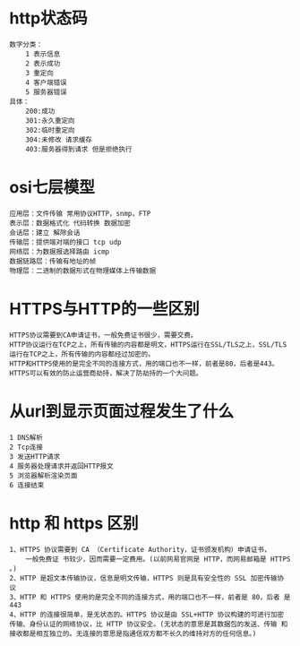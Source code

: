 <!--
 * @Author: Mr.xie
 * @Date: 2021-07-15 08:47:00
 * @LastEditTime: 2021-07-15 16:21:23
 * @LastEditors: Mr.xie
 * @Description: 
 * @FilePath: /homeWork/浏览器相关/http.md
 * 可以输入预定的版权声明、个性签名、空行等
-->


# http状态码 
    数字分类：
        1 表示信息
        2 表示成功
        3 重定向
        4 客户端错误
        5 服务器错误
    具体：
        200:成功
        301:永久重定向
        302:临时重定向
        304:未修改 请求缓存
        403:服务器得到请求 但是拒绝执行
# osi七层模型
    应用层：文件传输 常用协议HTTP，snmp，FTP
    表示层：数据格式化 代码转换 数据加密
    会话层：建立 解除会话
    传输层：提供端对端的接口 tcp udp
    网络层：为数据报选择路由 icmp
    数据链路层：传输有地址的帧
    物理层：二进制的数据形式在物理媒体上传输数据

# HTTPS与HTTP的一些区别
    HTTPS协议需要到CA申请证书，一般免费证书很少，需要交费。
    HTTP协议运行在TCP之上，所有传输的内容都是明文，HTTPS运行在SSL/TLS之上，SSL/TLS运行在TCP之上，所有传输的内容都经过加密的。
    HTTP和HTTPS使用的是完全不同的连接方式，用的端口也不一样，前者是80，后者是443。
    HTTPS可以有效的防止运营商劫持，解决了防劫持的一个大问题。
    
# 从url到显示页面过程发生了什么
    1 DNS解析
    2 Tcp连接
    3 发送HTTP请求
    4 服务器处理请求并返回HTTP报文
    5 浏览器解析渲染页面
    6 连接结束

# http 和 https 区别
    1、HTTPS 协议需要到 CA （Certificate Authority，证书颁发机构）申请证书，
        一般免费证 书较少，因而需要一定费用。(以前网易官网是 HTTP，而网易邮箱是 HTTPS 。) 
    2、HTTP 是超文本传输协议，信息是明文传输，HTTPS 则是具有安全性的 SSL 加密传输协 议
    3、HTTP 和 HTTPS 使用的是完全不同的连接方式，用的端口也不一样，前者是 80，后者 是 443 
    4、HTTP 的连接很简单，是无状态的。HTTPS 协议是由 SSL+HTTP 协议构建的可进行加密 传输、身份认证的网络协议，比 HTTP 协议安全。(无状态的意思是其数据包的发送、传输 和接收都是相互独立的。无连接的意思是指通信双方都不长久的维持对方的任何信息。)